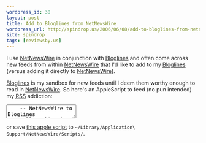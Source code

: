 ```yaml
---
wordpress_id: 38
layout: post
title: Add to Bloglines from NetNewsWire
wordpress_url: http://spindrop.us/2006/06/08/add-to-bloglines-from-netnewswire
site: spindrop
tags: [reviewsby.us]
---
```

I use [NetNewsWire][] in conjunction with [Bloglines][] and often come across new feeds from within [NetNewsWire][] that I'd like to add to my [Bloglines][] (versus adding it directly to [NetNewsWire][]).  

[Bloglines][] is my sandbox for new feeds until I deem them worthy enough to read in [NetNewsWire][].  So here's an AppleScript to feed (no pun intended) my <acronym title="Real Simple Syndication">RSS</acronym> addiction:

<div><textarea name="code" class="Applescript">
	-- NetNewsWire to Bloglines
	tell application "NetNewsWire"
		set u to (URL of selectedHeadline)
	end tell
	tell application "NetNewsWire"
		activate
		open location "http://bloglines.com/sub?submiturl=Subscribe&url=" & u
	end tell
</textarea></div>

or save [this apple script][script] to `~/Library/Application\ Support/NetNewsWire/Scripts/`.

[NetNewsWire]: http://www.newsgator.com/NGOLProduct.aspx?ProdID=NetNewsWire 
[Bloglines]: http://bloglines.com/
[script]: applescript://com.apple.scripteditor?action=append&script=%2D%2D%20NetNewsWire%20to%20Bloglines%0D%0Dtell%20application%20%22NetNewsWire%22%0D%09set%20u%20to%20%28URL%20of%20selectedHeadline%29%0Dend%20tell%0D%0Dtell%20application%20%22NetNewsWire%22%0D%09activate%0D%09open%20location%20%22http%3A%2F%2Fbloglines%2Ecom%2Fsub%3Fsubmiturl%3DSubscribe%26url%3D%22%20%26%20u%0Dend%20tell%0D

